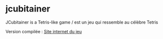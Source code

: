 # jcubitainer
JCubitainer is a Tetris-like game / est un jeu qui ressemble au célèbre Tetris

Version compilée : <a href="http://langagelinotte.free.fr/linotte/archive/jcubitainer.html">Site internet du jeu</a>


